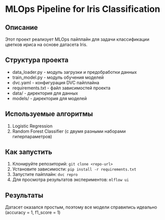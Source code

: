 # MLOps Pipeline for Iris Classification

## Описание
Этот проект реализует MLOps пайплайн для задачи классификации цветков ириса на основе датасета Iris.

## Структура проекта
- data_loader.py - модуль загрузки и предобработки данных
- train_model.py - модуль обучения моделей
- dvc.yaml - конфигурация DVC пайплайна
- requirements.txt - файл зависимостей проекта
- data/ - директория для данных
- models/ - директория для моделей

## Используемые алгоритмы
1. Logistic Regression
2. Random Forest Classifier (с двумя разными наборами гиперпараметров)

## Как запустить
1. Клонируйте репозиторий: `git clone <repo-url>`
2. Установите зависимости: `pip install -r requirements.txt`
3. Запустите пайплайн: `dvc repro`
4. Для просмотра результатов экспериментов: `mlflow ui`

## Результаты
Датасет оказался простым, поэтому все модели справились идеально (accuracy = 1, f1_score = 1)
